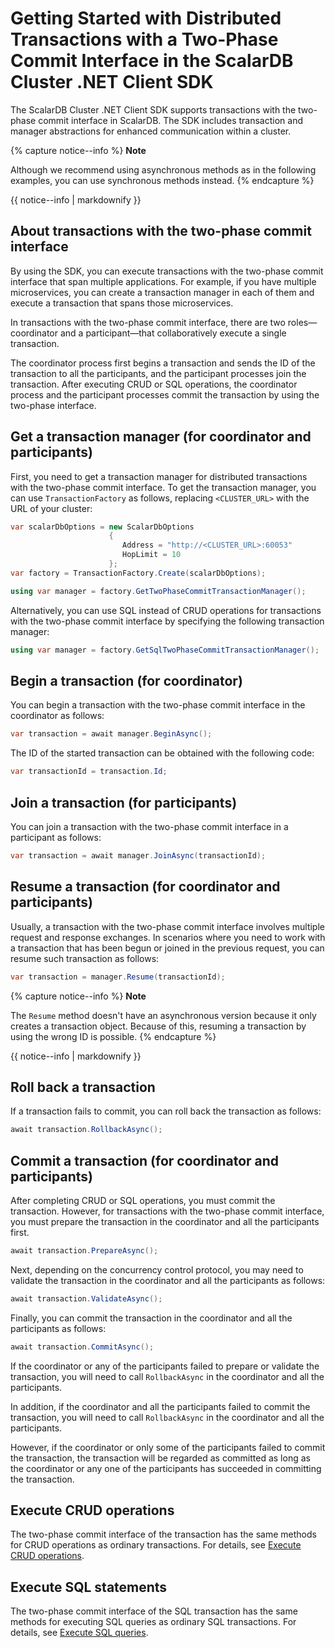 # Getting Started with Distributed Transactions with a Two-Phase Commit Interface in the ScalarDB Cluster .NET Client SDK

The ScalarDB Cluster .NET Client SDK supports transactions with the two-phase commit interface in ScalarDB. The SDK includes transaction and manager abstractions for enhanced communication within a cluster.

{% capture notice--info %}
**Note**

Although we recommend using asynchronous methods as in the following examples, you can use synchronous methods instead.
{% endcapture %}

<div class="notice--info">{{ notice--info | markdownify }}</div>

## About transactions with the two-phase commit interface

By using the SDK, you can execute transactions with the two-phase commit interface that span multiple applications. For example, if you have multiple microservices, you can create a transaction manager in each of them and execute a transaction that spans those microservices.

In transactions with the two-phase commit interface, there are two roles—coordinator and a participant—that collaboratively execute a single transaction.

The coordinator process first begins a transaction and sends the ID of the transaction to all the participants, and the participant processes join the transaction. After executing CRUD or SQL operations, the coordinator process and the participant processes commit the transaction by using the two-phase interface.

## Get a transaction manager (for coordinator and participants)

First, you need to get a transaction manager for distributed transactions with the two-phase commit interface. To get the transaction manager, you can use `TransactionFactory` as follows, replacing `<CLUSTER_URL>` with the URL of your cluster:

```c#
var scalarDbOptions = new ScalarDbOptions
                      {
                         Address = "http://<CLUSTER_URL>:60053"
                         HopLimit = 10
                      };
var factory = TransactionFactory.Create(scalarDbOptions);

using var manager = factory.GetTwoPhaseCommitTransactionManager();
```

Alternatively, you can use SQL instead of CRUD operations for transactions with the two-phase commit interface by specifying the following transaction manager:

```c#
using var manager = factory.GetSqlTwoPhaseCommitTransactionManager();
```

## Begin a transaction (for coordinator)

You can begin a transaction with the two-phase commit interface in the coordinator as follows:

```c#
var transaction = await manager.BeginAsync();
```

The ID of the started transaction can be obtained with the following code:

```c#
var transactionId = transaction.Id;
```

## Join a transaction (for participants)

You can join a transaction with the two-phase commit interface in a participant as follows:

```c#
var transaction = await manager.JoinAsync(transactionId);
```

## Resume a transaction (for coordinator and participants)

Usually, a transaction with the two-phase commit interface involves multiple request and response exchanges. In scenarios where you need to work with a transaction that has been begun or joined in the previous request, you can resume such transaction as follows:

```c#
var transaction = manager.Resume(transactionId);
```

{% capture notice--info %}
**Note**

The `Resume` method doesn't have an asynchronous version because it only creates a transaction object. Because of this, resuming a transaction by using the wrong ID is possible.
{% endcapture %}

<div class="notice--info">{{ notice--info | markdownify }}</div>

## Roll back a transaction

If a transaction fails to commit, you can roll back the transaction as follows:

```c#
await transaction.RollbackAsync();
```

## Commit a transaction (for coordinator and participants)

After completing CRUD or SQL operations, you must commit the transaction. However, for transactions with the two-phase commit interface, you must prepare the transaction in the coordinator and all the participants first.

```c#
await transaction.PrepareAsync();
```

Next, depending on the concurrency control protocol, you may need to validate the transaction in the coordinator and all the participants as follows:

```c#
await transaction.ValidateAsync();
```

Finally, you can commit the transaction in the coordinator and all the participants as follows:

```c#
await transaction.CommitAsync();
```

If the coordinator or any of the participants failed to prepare or validate the transaction, you will need to call `RollbackAsync` in the coordinator and all the participants.

In addition, if the coordinator and all the participants failed to commit the transaction, you will need to call `RollbackAsync` in the coordinator and all the participants.

However, if the coordinator or only some of the participants failed to commit the transaction, the transaction will be regarded as committed as long as the coordinator or any one of the participants has succeeded in committing the transaction.

## Execute CRUD operations

The two-phase commit interface of the transaction has the same methods for CRUD operations as ordinary transactions. For details, see [Execute CRUD operations](getting-started-with-distributed-transactions.md#execute-crud-operations).

## Execute SQL statements

The two-phase commit interface of the SQL transaction has the same methods for executing SQL queries as ordinary SQL transactions. For details, see [Execute SQL queries](getting-started-with-distributed-sql-transactions.md#execute-sql-queries).

